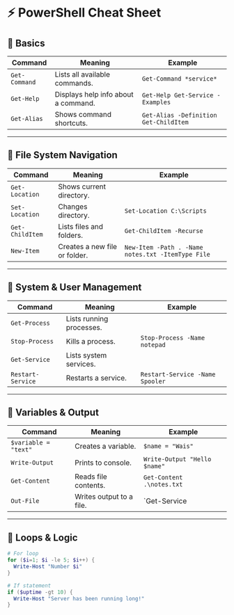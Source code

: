 # ⚡ PowerShell Cheat Sheet

## 🧰 Basics
| Command | Meaning | Example |
|----------|----------|---------|
| `Get-Command` | Lists all available commands. | `Get-Command *service*` |
| `Get-Help` | Displays help info about a command. | `Get-Help Get-Service -Examples` |
| `Get-Alias` | Shows command shortcuts. | `Get-Alias -Definition Get-ChildItem` |

---

## 📁 File System Navigation
| Command | Meaning | Example |
|----------|----------|---------|
| `Get-Location` | Shows current directory. |  |
| `Set-Location` | Changes directory. | `Set-Location C:\Scripts` |
| `Get-ChildItem` | Lists files and folders. | `Get-ChildItem -Recurse` |
| `New-Item` | Creates a new file or folder. | `New-Item -Path . -Name notes.txt -ItemType File` |

---

## 👥 System & User Management
| Command | Meaning | Example |
|----------|----------|---------|
| `Get-Process` | Lists running processes. |  |
| `Stop-Process` | Kills a process. | `Stop-Process -Name notepad` |
| `Get-Service` | Lists system services. |  |
| `Restart-Service` | Restarts a service. | `Restart-Service -Name Spooler` |

---

## 🧩 Variables & Output
| Command | Meaning | Example |
|----------|----------|---------|
| `$variable = "text"` | Creates a variable. | `$name = "Wais"` |
| `Write-Output` | Prints to console. | `Write-Output "Hello $name"` |
| `Get-Content` | Reads file contents. | `Get-Content .\notes.txt` |
| `Out-File` | Writes output to a file. | `Get-Service | Out-File services.txt` |

---

## 🔁 Loops & Logic
```powershell
# For loop
for ($i=1; $i -le 5; $i++) {
  Write-Host "Number $i"
}

# If statement
if ($uptime -gt 10) {
  Write-Host "Server has been running long!"
}
